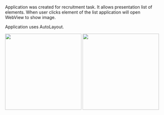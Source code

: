 Application was created for recruitment task. It allows presentation list of elements. When user clicks element of the list application will open WebView to show image.

Application uses AutoLayout.

<img src="https://user-images.githubusercontent.com/49961573/134567256-ebfa5f32-5c55-454a-85c1-570f0e2b77fa.png" width="250" /> <img src="https://user-images.githubusercontent.com/49961573/134567267-272f2d49-947d-410b-9233-333841a4d445.png" width="250" />

